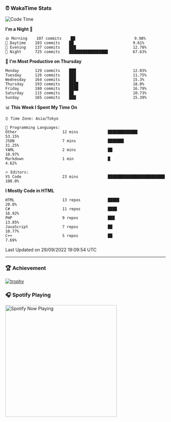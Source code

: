 ### ⏰ WakaTime Stats


<!--START_SECTION:waka-->
![Code Time](http://img.shields.io/badge/Code%20Time-496%20hrs%2017%20mins-blue)

**I'm a Night 🦉** 

```text
🌞 Morning    107 commits    ██                          9.98% 
🌆 Daytime    103 commits    ██                          9.61% 
🌃 Evening    137 commits    ███                         12.78% 
🌙 Night      725 commits    █████████████████           67.63%

```
📅 **I'm Most Productive on Thursday** 

```text
Monday       129 commits    ███                         12.03% 
Tuesday      126 commits    ███                         11.75% 
Wednesday    164 commits    ███                         15.3% 
Thursday     193 commits    ████                        18.0% 
Friday       180 commits    ████                        16.79% 
Saturday     115 commits    ██                          10.73% 
Sunday       165 commits    ███                         15.39%

```


📊 **This Week I Spent My Time On** 

```text
⌚︎ Time Zone: Asia/Tokyo

💬 Programming Languages: 
Other                    12 mins             █████████████               53.15% 
JSON                     7 mins              ███████                     31.25% 
YAML                     2 mins              ██                          10.97% 
Markdown                 1 min               █                           4.62%

🔥 Editors: 
VS Code                  23 mins             █████████████████████████   100.0%

```

**I Mostly Code in HTML** 

```text
HTML                     13 repos            █████                       20.0% 
C#                       11 repos            ████                        16.92% 
PHP                      9 repos             ███                         13.85% 
JavaScript               7 repos             ██                          10.77% 
C++                      5 repos             ██                          7.69%

```



 Last Updated on 29/09/2022 19:09:54 UTC
<!--END_SECTION:waka-->

---

### 🏆 Achievement

[![trophy](https://github-profile-trophy.vercel.app/?username=Slime-hatena&theme=flat&no-bg=true&no-frame=true&column=8)](https://github.com/ryo-ma/github-profile-trophy)

### 🎧 Spotify Playing

[<img src="https://spotify-now-playing-slime-hatena.vercel.app/api/spotify-playing" alt="Spotify Now Playing" width="350" />](https://open.spotify.com/user/slime_hatena)

<!--
**Slime-hatena/Slime-hatena** is a ✨ _special_ ✨ repository because its `README.md` (this file) appears on your GitHub profile.

Here are some ideas to get you started:

- 🔭 I’m currently working on ...
- 🌱 I’m currently learning ...
- 👯 I’m looking to collaborate on ...
- 🤔 I’m looking for help with ...
- 💬 Ask me about ...
- 📫 How to reach me: ...
- 😄 Pronouns: ...
- ⚡ Fun fact: ...
-->
